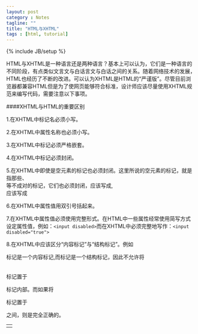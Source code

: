 ```yaml
---
layout: post
category : Notes
tagline: ""
title: "HTML与XHTML"
tags : [html, tutorial]
---
```

{% include JB/setup %}

HTML与XHTML是一种语言还是两种语言？基本上可以认为，它们是一种语言的不同阶段，有点类似文言文与白话言文与白话之间的关系。随着网络技术的发展，HTML也经历了不断的改进。可以认为XHTML是HTML的“严谨版”。尽管目前浏览器都兼容HTML但是为了使网页能够符合标准，设计师应该尽量使用XHTML规范来编写代码，需要注意以下事项。

####XHTML与HTML的重要区别

1.在XHTML中标记名必须小写。

2.在XHTML中属性名称也必须小写。

3.在XHTML中标记必须严格嵌套。

4.在XHTML中标记必须封闭。

5.在XHTML中即使是空元素的标记也必须封闭。这里所说的空元素的标记，就是指那些<img>、<br>等不成对的标记，它们也必须封闭，<img>应该写成<img />, <br>应该写成<br />

6.在XHTML中属性值用双引号括起来。

7.在XHTML中属性值必须使用完整形式。在HTML中一些属性经常使用简写方式设定属性值，例如：`<input disabled>`而在XHTML中必须完整地写作：`<input disabled="true">`

8.在XHTML中应该区分“内容标记”与“结构标记”。例如<p>标记是一个内容标记,而<table>标记是一个结构标记，因此不允许将<table>标记置于<p>标记内部。而如果将<p>标记置于<td></td>之间，则是完全正确的。